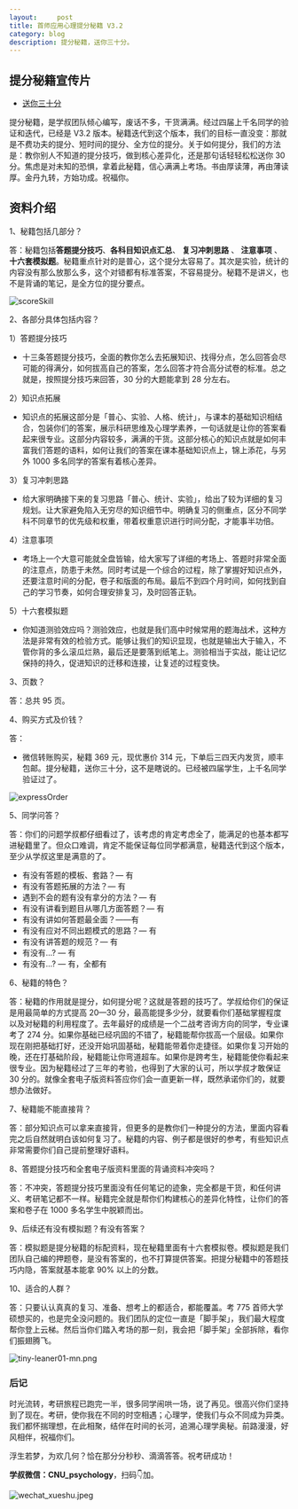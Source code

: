 ```yaml
---
layout:     post
title: 首师应用心理提分秘籍 V3.2
category: blog
description: 提分秘籍，送你三十分。
---
```


## 提分秘籍宣传片

* [送你三十分](https://1257355643.vod2.myqcloud.com/a589a973vodtranscq1257355643/de742bed5285890785481622413/v.f30.mp4)

提分秘籍，是学叔团队倾心编写，废话不多，干货满满。经过四届上千名同学的验证和迭代，已经是 V3.2 版本。秘籍迭代到这个版本，我们的目标一直没变：那就是不费功夫的提分、短时间的提分、全方位的提分。关于如何提分，我们的方法是：教你别人不知道的提分技巧，做到核心差异化，还是那句话轻轻松松送你 30 分。焦虑是对未知的恐惧，拿着此秘籍，信心满满上考场。书由厚读薄，再由薄读厚。金丹九转，方始功成。祝福你。

## 资料介绍

1、秘籍包括几部分？

答：秘籍包括**答题提分技巧**、**各科目知识点汇总**、 **复习冲刺思路** 、 **注意事项** 、**十六套模拟题**。秘籍重点针对的是普心，这个提分太容易了。其次是实验，统计的内容没有那么放那么多，这个对错都有标准答案，不容易提分。秘籍不是讲义，也不是背诵的笔记，是全方位的提分要点。

![scoreSkill](https://image.cnu347.com/2020-08-30-scoreSkill.jpeg)

2、各部分具体包括内容？

1）答题提分技巧

* 十三条答题提分技巧，全面的教你怎么去拓展知识、找得分点，怎么回答会尽可能的得满分，如何拔高自己的答案，怎么回答才符合高分试卷的标准。总之就是，按照提分技巧来回答，30 分的大题能拿到 28 分左右。

2）知识点拓展

* 知识点的拓展这部分是「普心、实验、人格、统计」，与课本的基础知识相结合，包装你们的答案，展示科研思维及心理学素养，一句话就是让你的答案看起来很专业。这部分内容较多，满满的干货。这部分核心的知识点就是如何丰富我们答题的语料，如何让我们的答案在课本基础知识点上，锦上添花，与另外 1000 多名同学的答案有着核心差异。

3）复习冲刺思路

* 给大家明确接下来的复习思路「普心、统计、实验」，给出了较为详细的复习规划。让大家避免陷入无穷尽的知识细节中。明确复习的侧重点，区分不同学科不同章节的优先级和权重，带着权重意识进行时间分配，才能事半功倍。

4）注意事项

* 考场上一个大意可能就全盘皆输，给大家写了详细的考场上、答题时非常全面的注意点，防患于未然。同时考试是一个综合的过程，除了掌握好知识点外，还要注意时间的分配，卷子和版面的布局。最后不到四个月时间，如何找到自己的学习节奏，如何合理安排复习，及时回答正轨。

5）十六套模拟题

* 你知道测验效应吗？测验效应，也就是我们高中时候常用的题海战术，这种方法是非常有效的检验方式。能够让我们的知识显现，也就是输出大于输入，不管你背的多么滚瓜烂熟，最后还是要落到纸笔上。测验相当于实战，能让记忆保持的持久，促进知识的迁移和连接，让复述的过程变快。

3、页数？

答：总共 95 页。

4、购买方式及价钱？

答：
* 微信转账购买，秘籍 369 元，现优惠价 314 元，下单后三四天内发货，顺丰包邮。提分秘籍，送你三十分，这不是瞎说的。已经被四届学生，上千名同学验证过了。

![expressOrder](https://image.cnu347.com/2020-08-30-expressOrder.png)

5、同学问答？

答：你们的问题学叔都仔细看过了，该考虑的肯定考虑全了，能满足的也基本都写进秘籍里了。但众口难调，肯定不能保证每位同学都满意，秘籍迭代到这个版本，至少从学叔这里是满意的了。

* 有没有答题的模板、套路？— 有
* 有没有答题拓展的方法？— 有
* 遇到不会的题有没有拿分的方法？— 有
* 有没有讲看到题目从哪几方面答题？— 有
* 有没有讲如何答题最全面？——有
* 有没有应对不同出题模式的思路？— 有
* 有没有讲答题的规范？— 有
* 有没有...? — 有
* 有没有...? — 有，全都有

6、秘籍的特色？

答：秘籍的作用就是提分，如何提分呢？这就是答题的技巧了。学叔给你们的保证是用最简单的方式提高 20—30 分，最高能提多少分，就要看你们基础掌握程度以及对秘籍的利用程度了。去年最好的成绩是一个二战考咨询方向的同学，专业课考了 274 分。如果你基础已经巩固的不错了，秘籍能帮你拔高一个层级。如果你现在刚把基础打好，还没开始巩固基础，秘籍能带着你走捷径。如果你复习开始的晚，还在打基础阶段，秘籍能让你弯道超车。如果你是跨考生，秘籍能使你看起来很专业。因为秘籍经过了三年的考验，也得到了大家的认可，所以学叔才敢保证 30 分的。就像全套电子版资料答应你们会一直更新一样，既然承诺你们的，就要想办法做好。

7、秘籍能不能直接背？

答：部分知识点可以拿来直接背，但更多的是教你们一种提分的方法，里面内容看完之后自然就明白该如何复习了。秘籍的内容、例子都是很好的参考，有些知识点非常需要你们自己提前整理好语料。

8、答题提分技巧和全套电子版资料里面的背诵资料冲突吗？

答：不冲突，答题提分技巧里面没有任何笔记的迹象，完全都是干货，和任何讲义、考研笔记都不一样。秘籍完全就是帮你们构建核心的差异化特性，让你们的答案和卷子在 1000 多名学生中脱颖而出。

9、后续还有没有模拟题？有没有答案？

答：模拟题是提分秘籍的标配资料，现在秘籍里面有十六套模拟卷。模拟题是我们团队自己编的押题卷，是没有答案的，也不打算提供答案。把提分秘籍中的答题技巧内隐，答案就基本能拿 90% 以上的分数。

10、适合的人群？

答：只要认认真真的复习、准备、想考上的都适合，都能覆盖。考 775 首师大学硕想买的，也是完全没问题的。我们团队的定位一直是「脚手架」，我们最大程度帮你登上云梯。然后当你们踏入考场的那一刻，我会把「脚手架」全部拆除，看你们振翅腾飞。

![tiny-leaner01-mn.png](https://cnu347-1257355643.cos.ap-beijing.myqcloud.com/CNU347/leaner02.png)

### 后记

时光流转，考研旅程已跑完一半，很多同学闹哄一场，说了再见。很高兴你们坚持到了现在。考研，使你我在不同的时空相遇；心理学，使我们与众不同成为异类。我们都怀揣理想，在此相聚，结伴在时间的长河，追溯心理学奥秘。前路漫漫，好风相伴，祝福你们。

浮生若梦，为欢几何？恰在那分分秒秒、滴滴答答。祝考研成功！

**学叔微信：CNU_psychology**，扫码👇加。

![wechat_xueshu.jpeg](https://cnu347-1257355643.cos.ap-beijing.myqcloud.com/CNU347/WechatIMG125.jpeg)